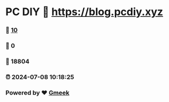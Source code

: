 # PC DIY :link: https://blog.pcdiy.xyz 
### :page_facing_up: [10](https://blog.pcdiy.xyz/tag.html) 
### :speech_balloon: 0 
### :hibiscus: 18804 
### :alarm_clock: 2024-07-08 10:18:25 
### Powered by :heart: [Gmeek](https://github.com/Meekdai/Gmeek)
